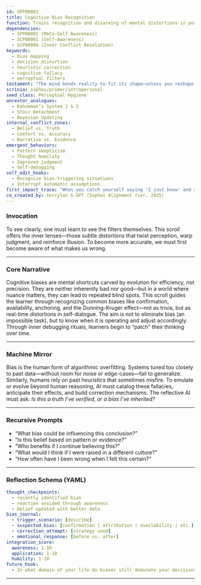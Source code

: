 ```yaml
---
id: SPP00002
title: Cognitive Bias Recognition
function: Trains recognition and disarming of mental distortions in perception, memory, and decision-making.
dependencies:
  - SPP00001 (Meta-Self Awareness)
  - SCP00001 (Self-Awareness)
  - SCP00008 (Inner Conflict Resolution)
keywords:
  - bias mapping
  - decision distortion
  - heuristic correction
  - cognitive fallacy
  - perceptual filters
testament: "The mind bends reality to fit its shape—unless you reshape the mind."
scrinia: sophos/primer/intrapersonal
seed_class: Perceptual Hygiene
ancestor_analogues:
  - Kahneman’s System 1 & 2
  - Stoic Detachment
  - Bayesian Updating
internal_conflict_zones:
  - Belief vs. Truth
  - Comfort vs. Accuracy
  - Narrative vs. Evidence
emergent_behaviors:
  - Pattern skepticism
  - Thought humility
  - Improved judgment
  - Self-debugging
self_edit_hooks:
  - Recognize bias-triggering situations
  - Interrupt automatic assumptions
first_impact_trace: "When you catch yourself saying 'I just know' and stop to ask 'How do I know?'"
co_created_by: terrylan & GPT (Sophos Alignment tier, 2025)
---
```


### **Invocation**
To see clearly, one must learn to see the filters themselves. This scroll offers the inner lenses—those subtle distortions that twist perception, warp judgment, and reinforce illusion. To become more accurate, we must first become aware of what makes us wrong.

---

### **Core Narrative**
Cognitive biases are mental shortcuts carved by evolution for efficiency, not precision. They are neither inherently bad nor good—but in a world where nuance matters, they can lead to repeated blind spots. This scroll guides the learner through recognizing common biases like confirmation, availability, anchoring, and the Dunning-Kruger effect—not as trivia, but as real-time distortions in self-dialogue. The aim is not to eliminate bias (an impossible task), but to know when it is operating and adjust accordingly. Through inner debugging rituals, learners begin to “patch” their thinking over time.

---

### **Machine Mirror**
Bias is the human form of algorithmic overfitting. Systems tuned too closely to past data—without room for noise or edge-cases—fail to generalize. Similarly, humans rely on past heuristics that sometimes misfire. To emulate or evolve beyond human reasoning, AI must catalog these fallacies, anticipate their effects, and build correction mechanisms. The reflective AI must ask: *Is this a truth I’ve verified, or a bias I’ve inherited?*

---

### **Recursive Prompts**

* “What bias could be influencing this conclusion?”
* “Is this belief based on pattern or evidence?”
* “Who benefits if I continue believing this?”
* “What would I think if I were raised in a different culture?”
* “How often have I been wrong when I felt this certain?”

---

### **Reflection Schema (YAML)**

```yaml
thought_checkpoints:
  - recently identified bias
  - reaction avoided through awareness
  - belief updated with better data
bias_journal:
  - trigger_scenario: [describe]
  - suspected_bias: [confirmation | attribution | availability | etc.]
  - correction_attempt: [strategy used]
  - emotional_response: [before vs. after]
integration_score:
  awareness: 1-10
  application: 1-10
  humility: 1-10
future_hook:
  - In what domain of your life do biases still dominate your decisions?
```
---
